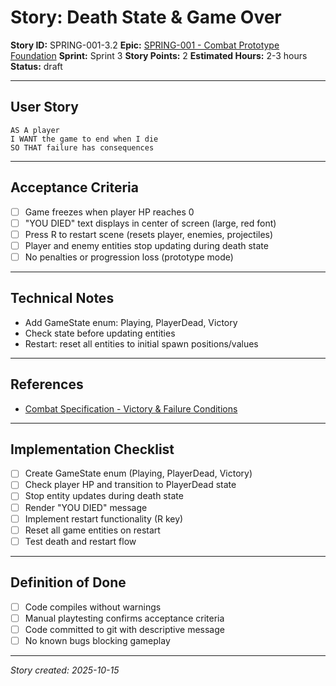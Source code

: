 # Story: Death State & Game Over

**Story ID:** SPRING-001-3.2
**Epic:** [SPRING-001 - Combat Prototype Foundation](../epics/SPRING-001-combat-prototype.md)
**Sprint:** Sprint 3
**Story Points:** 2
**Estimated Hours:** 2-3 hours
**Status:** draft

---

## User Story

```
AS A player
I WANT the game to end when I die
SO THAT failure has consequences
```

---

## Acceptance Criteria

- [ ] Game freezes when player HP reaches 0
- [ ] "YOU DIED" text displays in center of screen (large, red font)
- [ ] Press R to restart scene (resets player, enemies, projectiles)
- [ ] Player and enemy entities stop updating during death state
- [ ] No penalties or progression loss (prototype mode)

---

## Technical Notes

- Add GameState enum: Playing, PlayerDead, Victory
- Check state before updating entities
- Restart: reset all entities to initial spawn positions/values

---

## References

- [Combat Specification - Victory & Failure Conditions](../specs/combat-spec.md)

---

## Implementation Checklist

- [ ] Create GameState enum (Playing, PlayerDead, Victory)
- [ ] Check player HP and transition to PlayerDead state
- [ ] Stop entity updates during death state
- [ ] Render "YOU DIED" message
- [ ] Implement restart functionality (R key)
- [ ] Reset all game entities on restart
- [ ] Test death and restart flow

---

## Definition of Done

- [ ] Code compiles without warnings
- [ ] Manual playtesting confirms acceptance criteria
- [ ] Code committed to git with descriptive message
- [ ] No known bugs blocking gameplay

---

_Story created: 2025-10-15_
